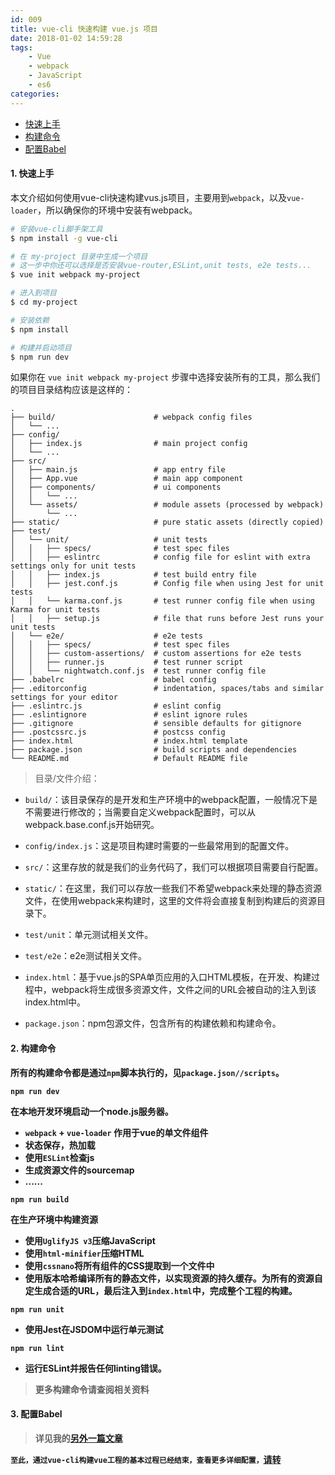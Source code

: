 ```yaml
---
id: 009
title: vue-cli 快速构建 vue.js 项目
date: 2018-01-02 14:59:28
tags:
    - Vue
    - webpack
    - JavaScript
    - es6
categories:
---
```

- <a href="#Quickstart">快速上手</a>
- <a href="#Commands">构建命令</a>
- <a href="#Babel">配置Babel</a>

#### <a name="Quickstart">1. 快速上手</a>
本文介绍如何使用vue-cli快速构建vus.js项目，主要用到`webpack`，以及`vue-loader`，所以确保你的环境中安装有webpack。

```bash
# 安装vue-cli脚手架工具
$ npm install -g vue-cli

# 在 my-project 目录中生成一个项目
# 这一步中你还可以选择是否安装vue-router,ESLint,unit tests, e2e tests...
$ vue init webpack my-project

# 进入到项目
$ cd my-project

# 安装依赖
$ npm install

# 构建并启动项目
$ npm run dev
```
如果你在 `vue init webpack my-project` 步骤中选择安装所有的工具，那么我们的项目目录结构应该是这样的：
```
.
├── build/                      # webpack config files
│   └── ...
├── config/
│   ├── index.js                # main project config
│   └── ...
├── src/
│   ├── main.js                 # app entry file
│   ├── App.vue                 # main app component
│   ├── components/             # ui components
│   │   └── ...
│   └── assets/                 # module assets (processed by webpack)
│       └── ...
├── static/                     # pure static assets (directly copied)
├── test/
│   └── unit/                   # unit tests
│   │   ├── specs/              # test spec files
│   │   ├── eslintrc            # config file for eslint with extra settings only for unit tests
│   │   ├── index.js            # test build entry file
│   │   ├── jest.conf.js        # Config file when using Jest for unit tests
│   │   └── karma.conf.js       # test runner config file when using Karma for unit tests
│   │   ├── setup.js            # file that runs before Jest runs your unit tests
│   └── e2e/                    # e2e tests
│   │   ├── specs/              # test spec files
│   │   ├── custom-assertions/  # custom assertions for e2e tests
│   │   ├── runner.js           # test runner script
│   │   └── nightwatch.conf.js  # test runner config file
├── .babelrc                    # babel config
├── .editorconfig               # indentation, spaces/tabs and similar settings for your editor
├── .eslintrc.js                # eslint config
├── .eslintignore               # eslint ignore rules
├── .gitignore                  # sensible defaults for gitignore
├── .postcssrc.js               # postcss config
├── index.html                  # index.html template
├── package.json                # build scripts and dependencies
└── README.md                   # Default README file
```
> 目录/文件介绍：

- `build/`：该目录保存的是开发和生产环境中的webpack配置，一般情况下是不需要进行修改的；当需要自定义webpack配置时，可以从webpack.base.conf.js开始研究。

- `config/index.js`：这是项目构建时需要的一些最常用到的配置文件。

- `src/`：这里存放的就是我们的业务代码了，我们可以根据项目需要自行配置。

- `static/`：在这里，我们可以存放一些我们不希望webpack来处理的静态资源文件，在使用webpack来构建时，这里的文件将会直接复制到构建后的资源目录下。

- `test/unit`：单元测试相关文件。

- `test/e2e`：e2e测试相关文件。

- `index.html`：基于vue.js的SPA单页应用的入口HTML模板，在开发、构建过程中，webpack将生成很多资源文件，文件之间的URL会被自动的注入到该index.html中。

- `package.json`：npm包源文件，包含所有的构建依赖和构建命令。

#### <a name="Commands">2. 构建命令</a>

<strong>所有的构建命令都是通过`npm`脚本执行的，见`package.json//scripts`。<strong>

```
npm run dev
```
在本地开发环境启动一个node.js服务器。
- `webpack` + `vue-loader` 作用于vue的单文件组件
- 状态保存，热加载
- 使用`ESLint`检查js
- 生成资源文件的sourcemap
- ......

```
npm run build
```
在生产环境中构建资源
- 使用`UglifyJS v3`压缩JavaScript
- 使用`html-minifier`压缩HTML
- 使用`cssnano`将所有组件的CSS提取到一个文件中
- 使用版本哈希编译所有的静态文件，以实现资源的持久缓存。为所有的资源自定生成合适的URL，最后注入到`index.html`中，完成整个工程的构建。

```
npm run unit
```
- 使用Jest在JSDOM中运行单元测试

```
npm run lint
```
- 运行ESLint并报告任何linting错误。

> 更多构建命令请查阅相关资料

#### <a name="Babel">3. 配置Babel</a>

> 详见我的[另外一篇文章](/2018/03/01/007/)

`至此，通过vue-cli构建vue工程的基本过程已经结束，查看更多详细配置，`[请转](https://vuejs-templates.github.io/webpack/)